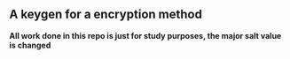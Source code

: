 ## A keygen for a encryption method

**All work done in this repo is just for study purposes, the major salt value is changed**